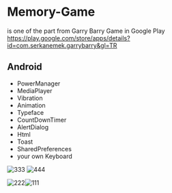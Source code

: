 # Memory-Game
is one of the part from Garry Barry Game in Google Play
https://play.google.com/store/apps/details?id=com.serkanemek.garrybarry&gl=TR

## Android

* PowerManager
* MediaPlayer
* Vibration
* Animation
* Typeface
* CountDownTimer
* AlertDialog
* Html
* Toast
* SharedPreferences
* your own Keyboard







![333](https://user-images.githubusercontent.com/65788306/211176561-5e2774e2-5e15-45a3-ab9c-9c78667cb03c.jpg) ![444](https://user-images.githubusercontent.com/65788306/211176567-0452cc38-3f39-4565-9edf-b3f6ad650551.jpg)

![222](https://user-images.githubusercontent.com/65788306/211176570-70cc74f7-170b-46ee-bab9-d360cc2845dc.jpg)![111](https://user-images.githubusercontent.com/65788306/211176573-2bcc921f-12a1-4e3d-84f2-981497da9ec0.jpg)


